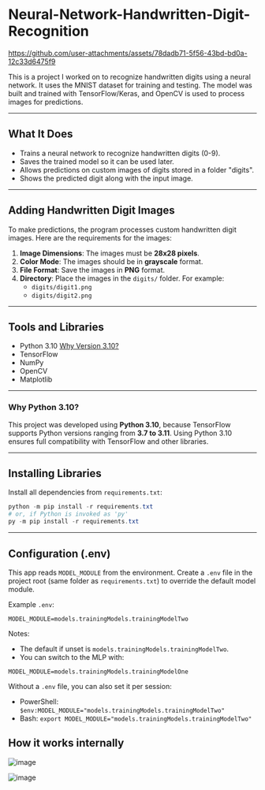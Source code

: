 # Neural-Network-Handwritten-Digit-Recognition

https://github.com/user-attachments/assets/78dadb71-5f56-43bd-bd0a-12c33d6475f9

This is a project I worked on to recognize handwritten digits using a neural network. It uses the MNIST dataset for training and testing. The model was built and trained with TensorFlow/Keras, and OpenCV is used to process images for predictions.

---

## What It Does
- Trains a neural network to recognize handwritten digits (0-9).
- Saves the trained model so it can be used later.
- Allows predictions on custom images of digits stored in a folder "digits".
- Shows the predicted digit along with the input image.

---

## Adding Handwritten Digit Images
To make predictions, the program processes custom handwritten digit images. Here are the requirements for the images:

1. **Image Dimensions**: The images must be **28x28 pixels**.
2. **Color Mode**: The images should be in **grayscale** format.
3. **File Format**: Save the images in **PNG** format.
4. **Directory**: Place the images in the `digits/` folder. For example:
   - `digits/digit1.png`
   - `digits/digit2.png`

---

## Tools and Libraries
- Python 3.10 [Why Version 3.10?](#why-python-310)
- TensorFlow
- NumPy
- OpenCV
- Matplotlib

---

### Why Python 3.10?
This project was developed using **Python 3.10**, because TensorFlow supports Python versions ranging from **3.7 to 3.11**. Using Python 3.10 ensures full compatibility with TensorFlow and other libraries.

---

## Installing Libraries
Install all dependencies from `requirements.txt`:
```powershell
python -m pip install -r requirements.txt
# or, if Python is invoked as 'py'
py -m pip install -r requirements.txt
```
---

## Configuration (.env)

This app reads `MODEL_MODULE` from the environment. Create a `.env` file in the project root (same folder as `requirements.txt`) to override the default model module.

Example `.env`:

```
MODEL_MODULE=models.trainingModels.trainingModelTwo
```

Notes:
- The default if unset is `models.trainingModels.trainingModelTwo`.
- You can switch to the MLP with:

```
MODEL_MODULE=models.trainingModels.trainingModelOne
```

Without a `.env` file, you can also set it per session:
- PowerShell: `$env:MODEL_MODULE="models.trainingModels.trainingModelTwo"`
- Bash: `export MODEL_MODULE="models.trainingModels.trainingModelTwo"`

## How it works internally

 ![image](https://github.com/user-attachments/assets/59431cd7-30ab-47bf-bd0b-05b4c3b4e0d7)

 ![image](https://github.com/user-attachments/assets/3654b9b0-cc2e-4b60-a524-503bd2eb51fb)


